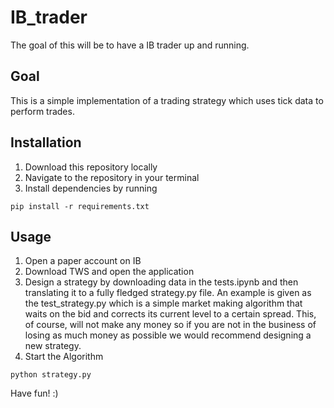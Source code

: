 # IB_trader

The goal of this will be to have a IB trader up and running.

## Goal
This is a simple implementation of a trading strategy which uses tick data to perform trades.

## Installation
1. Download this repository locally
2. Navigate to the repository in your terminal
2. Install dependencies by running
```
pip install -r requirements.txt
```

## Usage
1. Open a paper account on IB
2. Download TWS and open the application
3. Design a strategy by downloading data in the tests.ipynb and then translating it to a fully fledged strategy.py file. An example is given as the test_strategy.py which is a simple market making algorithm that waits on the bid and corrects its current level to a certain spread. This, of course, will not make any money so if you are not in the business of losing as much money as possible we would recommend designing a new strategy.
4. Start the Algorithm
```
python strategy.py
```

Have fun! :)
